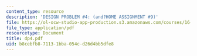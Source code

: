 ```yaml
---
content_type: resource
description: 'DESIGN PROBLEM #4: (and?HOME ASSIGNMENT #9)'
file: https://ol-ocw-studio-app-production.s3.amazonaws.com/courses/16-20-structural-mechanics-fall-2002/b8cebfb871131bba054cd26d4bb5dfe8_dp4.pdf
file_type: application/pdf
resourcetype: Document
title: dp4.pdf
uid: b8cebfb8-7113-1bba-054c-d26d4bb5dfe8
---
```

